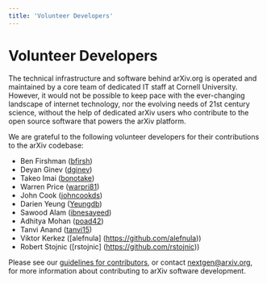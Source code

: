 ```yaml
---
title: 'Volunteer Developers'
---
```


# Volunteer Developers

The technical infrastructure and software behind arXiv.org is operated and
maintained by a core team of dedicated IT staff at Cornell University. However,
it would not be possible to keep pace with the ever-changing landscape of
internet technology, nor the evolving needs of 21st century science, without
the help of dedicated arXiv users who contribute to the open source software
that powers the arXiv platform.

We are grateful to the following volunteer developers for their contributions to
the arXiv codebase:

- Ben Firshman ([bfirsh](https://github.com/bfirsh))
- Deyan Ginev ([dginev](https://github.com/dginev))
- Takeo Imai ([bonotake](https://github.com/bonotake))
- Warren Price ([warpri81](https://github.com/warpri81))
- John Cook ([johncookds](https://github.com/johncookds))
- Darien Yeung ([Yeungdb](https://github.com/Yeungdb))
- Sawood Alam ([ibnesayeed](https://github.com/ibnesayeed))
- Adhitya Mohan ([poad42](https://github.com/poad42))
- Tanvi Anand ([tanvi15](https://github.com/tanvi15))
- Viktor Kerkez ([alefnula] (https://github.com/alefnula))
- Robert Stojnic ([rstojnic] (https://github.com/rstojnic))

Please see our [guidelines for
contributors](https://github.com/arXiv/.github/blob/master/CONTRIBUTING.md), or
contact nextgen@arxiv.org, for more information about contributing to arXiv
software development.
